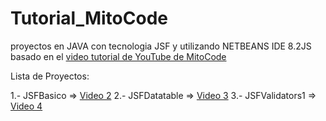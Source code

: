 # Tutorial_MitoCode
proyectos en JAVA con tecnologia JSF y utilizando NETBEANS IDE 8.2JS  basado en el [video tutorial de YouTube de MitoCode](https://www.youtube.com/watch?v=_-jeU2wbRDM&list=PLvimn1Ins-41sC9i3XpIniGbo4Msnxam6)

Lista de Proyectos:

1.- JSFBasico => [Video 2](https://www.youtube.com/watch?v=8ZuuIzkWmKc&list=PLvimn1Ins-41sC9i3XpIniGbo4Msnxam6&index=2) 
2.- JSFDatatable => [Video 3](https://www.youtube.com/watch?v=EnmAN3Q1qS0&list=PLvimn1Ins-41sC9i3XpIniGbo4Msnxam6&index=3)
3.- JSFValidators1 => [Video 4](https://www.youtube.com/watch?v=EnmAN3Q1qS0&list=PLvimn1Ins-41sC9i3XpIniGbo4Msnxam6&index=4)


